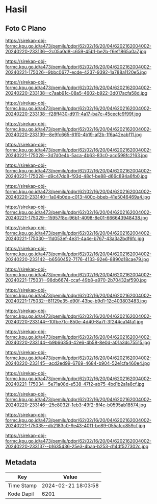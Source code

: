 # Hasil

## Foto C Plano

https://sirekap-obj-formc.kpu.go.id/a473/pemilu/pdpr/62/02/16/20/04/6202162004002-20240220-233136--2c05a0d8-c659-45b1-be2b-f6ef1865a0a7.jpg

https://sirekap-obj-formc.kpu.go.id/a473/pemilu/pdpr/62/02/16/20/04/6202162004002-20240221-175026--9bbc0677-ecde-4237-9392-1a788a1120e5.jpg

https://sirekap-obj-formc.kpu.go.id/a473/pemilu/pdpr/62/02/16/20/04/6202162004002-20240220-233138--c7aab91c-08a5-4602-b922-3d017acfa58d.jpg

https://sirekap-obj-formc.kpu.go.id/a473/pemilu/pdpr/62/02/16/20/04/6202162004002-20240220-233138--f28ff430-d911-4a17-ba7c-45cecfc9f99f.jpg

https://sirekap-obj-formc.kpu.go.id/a473/pemilu/pdpr/62/02/16/20/04/6202162004002-20240220-233139--8e9fc665-61f0-4b19-af2b-1f6a42eabf11.jpg

https://sirekap-obj-formc.kpu.go.id/a473/pemilu/pdpr/62/02/16/20/04/6202162004002-20240221-175028--3d7d0e4b-5aca-4b63-83c0-acd598fc2163.jpg

https://sirekap-obj-formc.kpu.go.id/a473/pemilu/pdpr/62/02/16/20/04/6202162004002-20240221-175028--d9c47dd8-f93d-48cf-be88-d66c894a6fb0.jpg

https://sirekap-obj-formc.kpu.go.id/a473/pemilu/pdpr/62/02/16/20/04/6202162004002-20240220-233140--1a04b0de-c013-400c-bbeb-41e5046469a4.jpg

https://sirekap-obj-formc.kpu.go.id/a473/pemilu/pdpr/62/02/16/20/04/6202162004002-20240221-175029--15957f8c-96b1-4098-8e01-666643948438.jpg

https://sirekap-obj-formc.kpu.go.id/a473/pemilu/pdpr/62/02/16/20/04/6202162004002-20240221-175030--11d053ef-4e31-4a4e-b767-43a3a2bdf6fc.jpg

https://sirekap-obj-formc.kpu.go.id/a473/pemilu/pdpr/62/02/16/20/04/6202162004002-20240220-233142--b6560452-7176-4133-92e6-8890d18cae79.jpg

https://sirekap-obj-formc.kpu.go.id/a473/pemilu/pdpr/62/02/16/20/04/6202162004002-20240221-175031--98db6674-ccaf-49b8-a970-2b70432af590.jpg

https://sirekap-obj-formc.kpu.go.id/a473/pemilu/pdpr/62/02/16/20/04/6202162004002-20240221-175032--81129e35-d90f-43be-b9d1-12c403803483.jpg

https://sirekap-obj-formc.kpu.go.id/a473/pemilu/pdpr/62/02/16/20/04/6202162004002-20240220-233144--10fbe71c-850e-4d40-8a7f-3f244ca14fa1.jpg

https://sirekap-obj-formc.kpu.go.id/a473/pemilu/pdpr/62/02/16/20/04/6202162004002-20240220-233144--b9b6635d-42e6-4b58-8e0d-a01a3dc75515.jpg

https://sirekap-obj-formc.kpu.go.id/a473/pemilu/pdpr/62/02/16/20/04/6202162004002-20240220-233145--acd2ed99-6769-4684-b904-52e1cfa460e4.jpg

https://sirekap-obj-formc.kpu.go.id/a473/pemilu/pdpr/62/02/16/20/04/6202162004002-20240221-175034--5e71a08d-e538-47f2-ab75-4bd1b2a1a8cf.jpg

https://sirekap-obj-formc.kpu.go.id/a473/pemilu/pdpr/62/02/16/20/04/6202162004002-20240220-233146--25c8032f-1eb3-49f2-8f4c-b0595ab18574.jpg

https://sirekap-obj-formc.kpu.go.id/a473/pemilu/pdpr/62/02/16/20/04/6202162004002-20240221-175035--db2183c0-9e43-4011-be89-055afcc859cf.jpg

https://sirekap-obj-formc.kpu.go.id/a473/pemilu/pdpr/62/02/16/20/04/6202162004002-20240220-233137--b1635436-25e3-4baa-b253-d14df527302c.jpg


## Metadata

| Key        | Value               |
| ---------- | ------------------- |
| Time Stamp | 2024-02-21 18:03:58 |
| Kode Dapil | 6201                |



